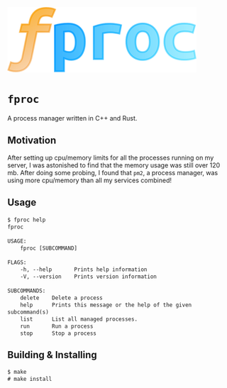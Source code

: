 ![alt text](https://raw.githubusercontent.com/BlueCannonBall/fproc/main/fproc.png)

# `fproc`
A process manager written in C++ and Rust.

## Motivation
After setting up cpu/memory limits for all the processes running on my server, I was astonished to find that the memory usage was still over 120 mb. After doing some probing, I found that `pm2`, a process manager, was using more cpu/memory than all my services combined!

## Usage
```
$ fproc help
fproc 

USAGE:
    fproc [SUBCOMMAND]

FLAGS:
    -h, --help       Prints help information
    -V, --version    Prints version information

SUBCOMMANDS:
    delete    Delete a process
    help      Prints this message or the help of the given subcommand(s)
    list      List all managed processes.
    run       Run a process
    stop      Stop a process
```

## Building & Installing
```
$ make
# make install
```
